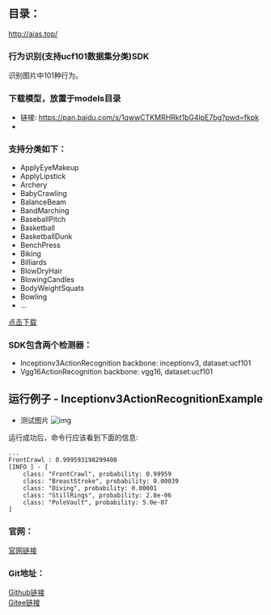 ## 目录：
http://aias.top/

### 行为识别(支持ucf101数据集分类)SDK
识别图片中101种行为。

### 下载模型，放置于models目录
- 链接: https://pan.baidu.com/s/1qwwCTKMRHRkt1bG4lpE7bg?pwd=fkpk
- 
### 支持分类如下：
- ApplyEyeMakeup
- ApplyLipstick
- Archery
- BabyCrawling
- BalanceBeam
- BandMarching
- BaseballPitch
- Basketball
- BasketballDunk
- BenchPress
- Biking
- Billiards
- BlowDryHair
- BlowingCandles
- BodyWeightSquats
- Bowling
- ...

[点击下载](https://aias-home.oss-cn-beijing.aliyuncs.com/AIAS/action_recognition_sdk/ucf101_classes.txt)

### SDK包含两个检测器：
-  Inceptionv3ActionRecognition
backbone: inceptionv3, dataset:ucf101
-  Vgg16ActionRecognition
backbone: vgg16, dataset:ucf101

## 运行例子 - Inceptionv3ActionRecognitionExample
- 测试图片
![img](https://aias-home.oss-cn-beijing.aliyuncs.com/AIAS/object_detection_sdk/SSDResnet50Detection.png)

运行成功后，命令行应该看到下面的信息:
```text
...
FrontCrawl : 0.999593198299408
[INFO ] - [
	class: "FrontCrawl", probability: 0.99959
	class: "BreastStroke", probability: 0.00039
	class: "Diving", probability: 0.00001
	class: "StillRings", probability: 2.8e-06
	class: "PoleVault", probability: 5.0e-07
]
```

### 官网：
[官网链接](http://www.aias.top/)

### Git地址：   
[Github链接](https://github.com/mymagicpower/AIAS)    
[Gitee链接](https://gitee.com/mymagicpower/AIAS)   
